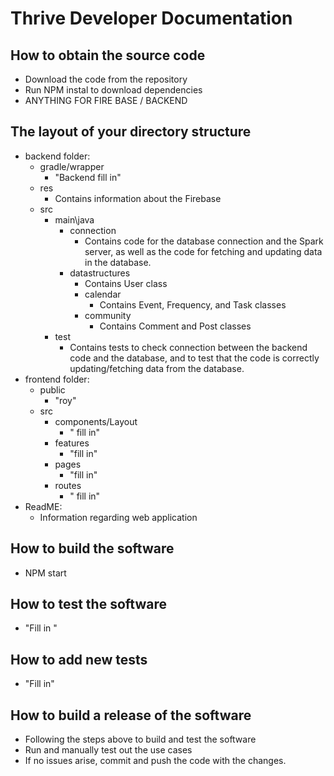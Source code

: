 # Thrive Developer Documentation
## How to obtain the source code
  * Download the code from the repository
  * Run NPM instal to download dependencies
  * ANYTHING FOR FIRE BASE / BACKEND

## The layout of your directory structure
  * backend folder:
    * gradle/wrapper
      * "Backend fill in"
    * res
      * Contains information about the Firebase
    * src
      * main\java
        * connection
          * Contains code for the database connection and the Spark server, as well as the code for fetching and updating data in the database.
        * datastructures
          * Contains User class
          * calendar
            * Contains Event, Frequency, and Task classes
          * community
            * Contains Comment and Post classes
      * test
        * Contains tests to check connection between the backend code and the database, and to test that the code is correctly updating/fetching data from the database.
  * frontend folder: 
    * public
      * "roy"
    * src 
      * components/Layout
        * " fill in" 
      * features
        * "fill in"
      * pages
        * "fill in"
      * routes
        * " fill in" 
  * ReadME:
    * Information regarding web application
     
## How to build the software
  * NPM start
## How to test the software
  * "Fill in "
## How to add new tests
  * "Fill in"
## How to build a release of the software
  * Following the steps above to build and test the software
  * Run and manually test out the use cases
  * If no issues arise, commit and push the code with the changes.  
